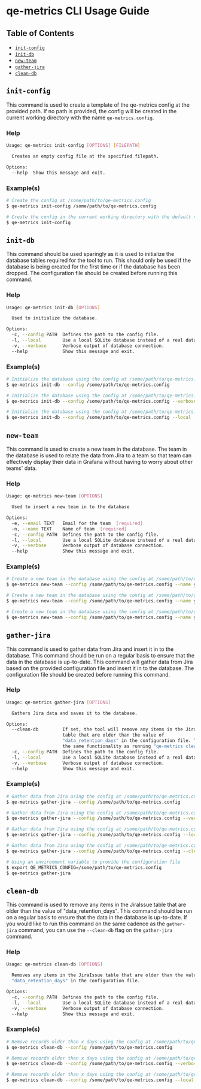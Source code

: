# qe-metrics CLI Usage Guide

## Table of Contents

- [`init-config`](#init-config)
- [`init-db`](#init-db)
- [`new-team`](#new-team)
- [`gather-jira`](#gather-jira)
- [`clean-db`](#clean-db)

## `init-config`

This command is used to create a template of the qe-metrics config at the provided path. If no path is provided,
the config will be created in the current working directory with the name `qe-metrics.config`.

### Help

```bash
Usage: qe-metrics init-config [OPTIONS] [FILEPATH]

  Creates an empty config file at the specified filepath.

Options:
  --help  Show this message and exit.
```

### Example(s)

```bash
# Create the config at /some/path/to/qe-metrics.config
$ qe-metrics init-config /some/path/to/qe-metrics.config

# Create the config in the current working directory with the default name
$ qe-metrics init-config
```

## `init-db`

This command should be used sparingly as it is used to initialize the database tables required for the tool to run.
This should only be used if the database is being created for the first time or if the database has been dropped. The
configuration file should be created before running this command.

### Help

```bash
Usage: qe-metrics init-db [OPTIONS]

  Used to initialize the database.

Options:
  -c, --config PATH  Defines the path to the config file.
  -l, --local        Use a local SQLite database instead of a real database.
  -v, --verbose      Verbose output of database connection.
  --help             Show this message and exit.
```

### Example(s)

```bash
# Initialize the database using the config at /some/path/to/qe-metrics.config
$ qe-metrics init-db --config /some/path/to/qe-metrics.config

# Initialize the database using the config at /some/path/to/qe-metrics.config and use verbose output
$ qe-metrics init-db --config /some/path/to/qe-metrics.config --verbose

# Initialize the database using the config at /some/path/to/qe-metrics.config and use a local SQLite database
$ qe-metrics init-db --config /some/path/to/qe-metrics.config --local
```

## `new-team`

This command is used to create a new team in the database. The team in the database is used to relate the data from Jira
to a team so that team can effectively display their data in Grafana without having to worry about other teams' data.

### Help

```bash
Usage: qe-metrics new-team [OPTIONS]

  Used to insert a new team in to the database

Options:
  -e, --email TEXT   Email for the team  [required]
  -n, --name TEXT    Name of team  [required]
  -c, --config PATH  Defines the path to the config file.
  -l, --local        Use a local SQLite database instead of a real database.
  -v, --verbose      Verbose output of database connection.
  --help             Show this message and exit.

```

### Example(s)

```bash
# Create a new team in the database using the config at /some/path/to/qe-metrics.config
$ qe-metrics new-team --config /some/path/to/qe-metrics.config --name your-team-name --email some-email@redhat.com

# Create a new team in the database using the config at /some/path/to/qe-metrics.config and use verbose output
$ qe-metrics new-team --config /some/path/to/qe-metrics.config --name your-team-name --email some-email@redhat.com --verbose

# Create a new team in the database using the config at /some/path/to/qe-metrics.config and use a local SQLite database
$ qe-metrics new-team --config /some/path/to/qe-metrics.config --name your-team-name --email some-email@redhat.com --local
```

## `gather-jira`

This command is used to gather data from Jira and insert it in to the database. This command should be run on a regular
basis to ensure that the data in the database is up-to-date. This command will gather data from Jira based on the provided
configuration file and insert it in to the database. The configuration file should be created before running this command.

### Help

```bash
Usage: qe-metrics gather-jira [OPTIONS]

  Gathers Jira data and saves it to the database.

Options:
  --clean-db         If set, the tool will remove any items in the JiraIssue
                     table that are older than the value of
                     "data_retention_days" in the configuration file. This is
                     the same functionality as running "qe-metrics clean-db".
  -c, --config PATH  Defines the path to the config file.
  -l, --local        Use a local SQLite database instead of a real database.
  -v, --verbose      Verbose output of database connection.
  --help             Show this message and exit.
```

### Example(s)

```bash
# Gather data from Jira using the config at /some/path/to/qe-metrics.config
$ qe-metrics gather-jira --config /some/path/to/qe-metrics.config

# Gather data from Jira using the config at /some/path/to/qe-metrics.config and use verbose output
$ qe-metrics gather-jira --config /some/path/to/qe-metrics.config --verbose

# Gather data from Jira using the config at /some/path/to/qe-metrics.config and use a local SQLite database
$ qe-metrics gather-jira --config /some/path/to/qe-metrics.config --local

# Gather data from Jira using the config at /some/path/to/qe-metrics.config and remove records older than x days
$ qe-metrics gather-jira --config /some/path/to/qe-metrics.config --clean-db

# Using an environment variable to provide the configuration file
$ export QE_METRICS_CONFIG=/some/path/to/qe-metrics.config
$ qe-metrics gather-jira
```

## `clean-db`

This command is used to remove any items in the JiraIssue table that are older than the value of "data_retention_days".
This command should be run on a regular basis to ensure that the data in the database is up-to-date. If you would like to run this
command on the same cadence as the `gather-jira` command, you can use the `--clean-db` flag on the `gather-jira` command.

### Help

```bash
Usage: qe-metrics clean-db [OPTIONS]

  Removes any items in the JiraIssue table that are older than the value of
  "data_retention_days" in the configuration file.

Options:
  -c, --config PATH  Defines the path to the config file.
  -l, --local        Use a local SQLite database instead of a real database.
  -v, --verbose      Verbose output of database connection.
  --help             Show this message and exit.

```

### Example(s)

```bash
# Remove records older than x days using the config at /some/path/to/qe-metrics.config
$ qe-metrics clean-db --config /some/path/to/qe-metrics.config

# Remove records older than x days using the config at /some/path/to/qe-metrics.config and use verbose output
$ qe-metrics clean-db --config /some/path/to/qe-metrics.config --verbose

# Remove records older than x days using the config at /some/path/to/qe-metrics.config and use a local SQLite database
$ qe-metrics clean-db --config /some/path/to/qe-metrics.config --local
```
